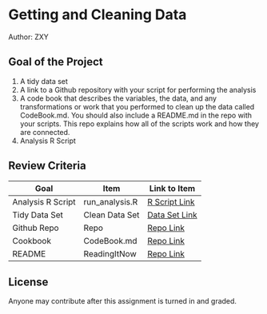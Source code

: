 # Getting and Cleaning Data
Author: ZXY <br />


## Goal of the Project
1. A tidy data set 
2. A link to a Github repository with your script for performing the analysis 
3. A code book that describes the variables, the data, and any transformations or work that you performed to clean up the data called CodeBook.md. You should also include a README.md in the repo with your scripts. This repo explains how all of the scripts work and how they are connected.
4. Analysis R Script

## Review Criteria

Goal | Item | Link to Item
--- | --- | ---
Analysis R Script |  run_analysis.R |  [R Script Link](https://github.com/simalaozeiyu/Getting-and-Cleaning-Data-projekt/blob/master/run_analysis.R"run_analysis.R")
Tidy Data Set |  Clean Data Set |  [Data Set Link]( https://github.com/simalaozeiyu/Getting-and-Cleaning-Data-projekt/blob/master/TidyData.txt"tidyData.txt")
Github Repo | Repo |  [Repo Link](https://github.com/simalaozeiyu/Getting-and-Cleaning-Data-projekt "Click to go to Repo")
Cookbook | CodeBook.md |  [Repo Link]( "CodeBook.md")
README | ReadingItNow |  [Repo Link]("README.md")


## License

Anyone may contribute after this assignment is turned in and graded. 
